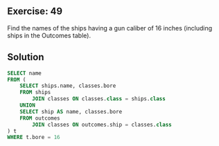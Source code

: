 ## Exercise: 49

Find the names of the ships having a gun caliber of 16 inches (including ships in the Outcomes table).

## Solution

```sql
SELECT name
FROM (
	SELECT ships.name, classes.bore
	FROM ships
		JOIN classes ON classes.class = ships.class
	UNION
	SELECT ship AS name, classes.bore
	FROM outcomes
		JOIN classes ON outcomes.ship = classes.class
) t
WHERE t.bore = 16
```
